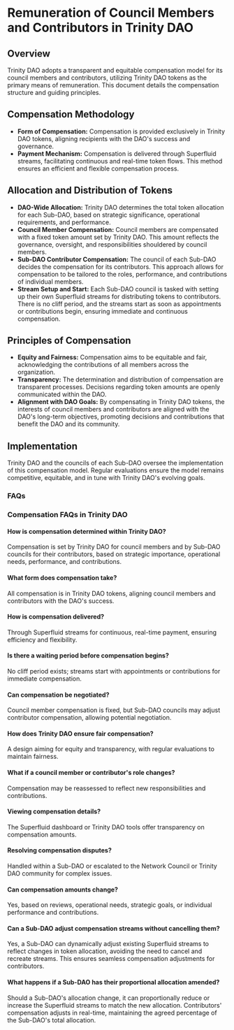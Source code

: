 # Remuneration of Council Members and Contributors in Trinity DAO

## Overview

Trinity DAO adopts a transparent and equitable compensation model for its council members and contributors, utilizing Trinity DAO tokens as the primary means of remuneration. This document details the compensation structure and guiding principles.

## Compensation Methodology

- **Form of Compensation:** Compensation is provided exclusively in Trinity DAO tokens, aligning recipients with the DAO's success and governance.
- **Payment Mechanism:** Compensation is delivered through Superfluid streams, facilitating continuous and real-time token flows. This method ensures an efficient and flexible compensation process.

## Allocation and Distribution of Tokens

- **DAO-Wide Allocation:** Trinity DAO determines the total token allocation for each Sub-DAO, based on strategic significance, operational requirements, and performance.
- **Council Member Compensation:** Council members are compensated with a fixed token amount set by Trinity DAO. This amount reflects the governance, oversight, and responsibilities shouldered by council members.
- **Sub-DAO Contributor Compensation:** The council of each Sub-DAO decides the compensation for its contributors. This approach allows for compensation to be tailored to the roles, performance, and contributions of individual members.
- **Stream Setup and Start:** Each Sub-DAO council is tasked with setting up their own Superfluid streams for distributing tokens to contributors. There is no cliff period, and the streams start as soon as appointments or contributions begin, ensuring immediate and continuous compensation.

## Principles of Compensation

- **Equity and Fairness:** Compensation aims to be equitable and fair, acknowledging the contributions of all members across the organization.
- **Transparency:** The determination and distribution of compensation are transparent processes. Decisions regarding token amounts are openly communicated within the DAO.
- **Alignment with DAO Goals:** By compensating in Trinity DAO tokens, the interests of council members and contributors are aligned with the DAO's long-term objectives, promoting decisions and contributions that benefit the DAO and its community.

## Implementation

Trinity DAO and the councils of each Sub-DAO oversee the implementation of this compensation model. Regular evaluations ensure the model remains competitive, equitable, and in tune with Trinity DAO's evolving goals.

### FAQs

### Compensation FAQs in Trinity DAO

#### How is compensation determined within Trinity DAO?
Compensation is set by Trinity DAO for council members and by Sub-DAO councils for their contributors, based on strategic importance, operational needs, performance, and contributions.

#### What form does compensation take?
All compensation is in Trinity DAO tokens, aligning council members and contributors with the DAO's success.

#### How is compensation delivered?
Through Superfluid streams for continuous, real-time payment, ensuring efficiency and flexibility.

#### Is there a waiting period before compensation begins?
No cliff period exists; streams start with appointments or contributions for immediate compensation.

#### Can compensation be negotiated?
Council member compensation is fixed, but Sub-DAO councils may adjust contributor compensation, allowing potential negotiation.

#### How does Trinity DAO ensure fair compensation?
A design aiming for equity and transparency, with regular evaluations to maintain fairness.

#### What if a council member or contributor's role changes?
Compensation may be reassessed to reflect new responsibilities and contributions.

#### Viewing compensation details?
The Superfluid dashboard or Trinity DAO tools offer transparency on compensation amounts.

#### Resolving compensation disputes?
Handled within a Sub-DAO or escalated to the Network Council or Trinity DAO community for complex issues.

#### Can compensation amounts change?
Yes, based on reviews, operational needs, strategic goals, or individual performance and contributions.

#### Can a Sub-DAO adjust compensation streams without cancelling them?
Yes, a Sub-DAO can dynamically adjust existing Superfluid streams to reflect changes in token allocation, avoiding the need to cancel and recreate streams. This ensures seamless compensation adjustments for contributors.

#### What happens if a Sub-DAO has their proportional allocation amended? 
Should a Sub-DAO's allocation change, it can proportionally reduce or increase the Superfluid streams to match the new allocation. Contributors' compensation adjusts in real-time, maintaining the agreed percentage of the Sub-DAO's total allocation.

